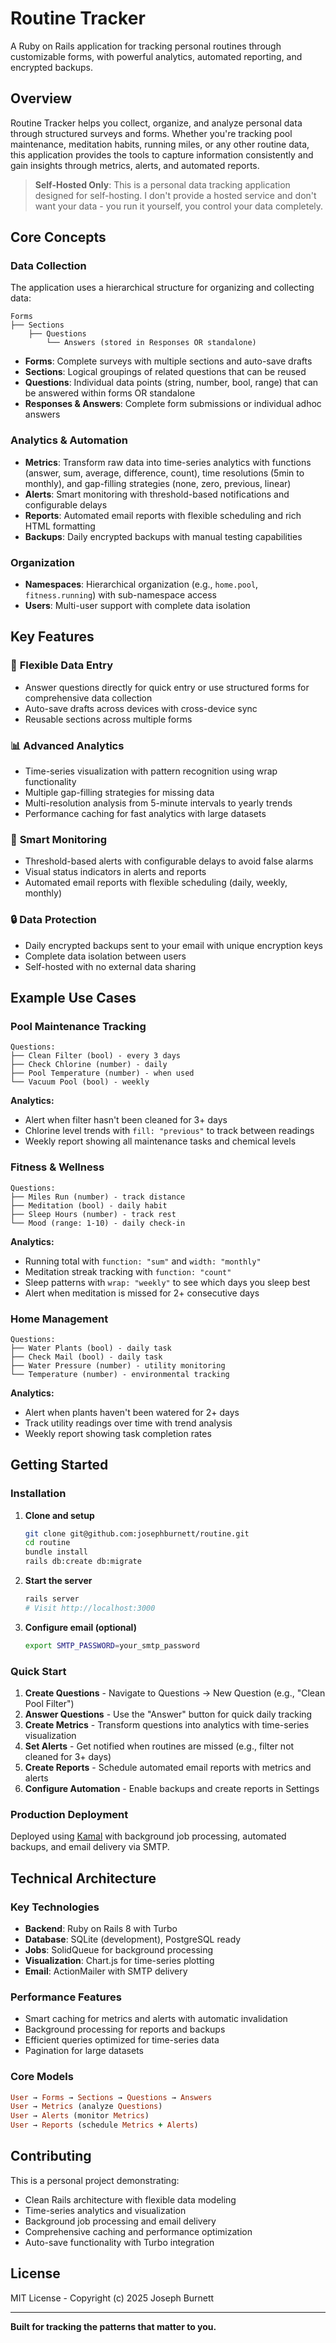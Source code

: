 # Routine Tracker

A Ruby on Rails application for tracking personal routines through customizable forms, with powerful analytics, automated reporting, and encrypted backups.

## Overview

Routine Tracker helps you collect, organize, and analyze personal data through structured surveys and forms. Whether you're tracking pool maintenance, meditation habits, running miles, or any other routine data, this application provides the tools to capture information consistently and gain insights through metrics, alerts, and automated reports.

> **Self-Hosted Only**: This is a personal data tracking application designed for self-hosting. I don't provide a hosted service and don't want your data - you run it yourself, you control your data completely.

## Core Concepts

### Data Collection

The application uses a hierarchical structure for organizing and collecting data:

```
Forms
├── Sections
    ├── Questions
        └── Answers (stored in Responses OR standalone)
```

- **Forms**: Complete surveys with multiple sections and auto-save drafts
- **Sections**: Logical groupings of related questions that can be reused
- **Questions**: Individual data points (string, number, bool, range) that can be answered within forms OR standalone
- **Responses & Answers**: Complete form submissions or individual adhoc answers

### Analytics & Automation

- **Metrics**: Transform raw data into time-series analytics with functions (answer, sum, average, difference, count), time resolutions (5min to monthly), and gap-filling strategies (none, zero, previous, linear)
- **Alerts**: Smart monitoring with threshold-based notifications and configurable delays
- **Reports**: Automated email reports with flexible scheduling and rich HTML formatting
- **Backups**: Daily encrypted backups with manual testing capabilities

### Organization

- **Namespaces**: Hierarchical organization (e.g., `home.pool`, `fitness.running`) with sub-namespace access
- **Users**: Multi-user support with complete data isolation

## Key Features

### 🚀 **Flexible Data Entry**
- Answer questions directly for quick entry or use structured forms for comprehensive data collection
- Auto-save drafts across devices with cross-device sync
- Reusable sections across multiple forms

### 📊 **Advanced Analytics** 
- Time-series visualization with pattern recognition using wrap functionality
- Multiple gap-filling strategies for missing data
- Multi-resolution analysis from 5-minute intervals to yearly trends
- Performance caching for fast analytics with large datasets

### 🔔 **Smart Monitoring**
- Threshold-based alerts with configurable delays to avoid false alarms
- Visual status indicators in alerts and reports
- Automated email reports with flexible scheduling (daily, weekly, monthly)

### 🔒 **Data Protection**
- Daily encrypted backups sent to your email with unique encryption keys
- Complete data isolation between users
- Self-hosted with no external data sharing

## Example Use Cases

### Pool Maintenance Tracking
```
Questions:
├── Clean Filter (bool) - every 3 days
├── Check Chlorine (number) - daily
├── Pool Temperature (number) - when used
└── Vacuum Pool (bool) - weekly
```

**Analytics:**
- Alert when filter hasn't been cleaned for 3+ days
- Chlorine level trends with `fill: "previous"` to track between readings
- Weekly report showing all maintenance tasks and chemical levels

### Fitness & Wellness
```
Questions:
├── Miles Run (number) - track distance
├── Meditation (bool) - daily habit
├── Sleep Hours (number) - track rest
└── Mood (range: 1-10) - daily check-in
```

**Analytics:**
- Running total with `function: "sum"` and `width: "monthly"`
- Meditation streak tracking with `function: "count"`
- Sleep patterns with `wrap: "weekly"` to see which days you sleep best
- Alert when meditation is missed for 2+ consecutive days

### Home Management
```
Questions:
├── Water Plants (bool) - daily task
├── Check Mail (bool) - daily task
├── Water Pressure (number) - utility monitoring
└── Temperature (number) - environmental tracking
```

**Analytics:**
- Alert when plants haven't been watered for 2+ days
- Track utility readings over time with trend analysis
- Weekly report showing task completion rates

## Getting Started

### Installation

1. **Clone and setup**
   ```bash
   git clone git@github.com:josephburnett/routine.git
   cd routine
   bundle install
   rails db:create db:migrate
   ```

2. **Start the server**
   ```bash
   rails server
   # Visit http://localhost:3000
   ```

3. **Configure email (optional)**
   ```bash
   export SMTP_PASSWORD=your_smtp_password
   ```

### Quick Start

1. **Create Questions** - Navigate to Questions → New Question (e.g., "Clean Pool Filter")
2. **Answer Questions** - Use the "Answer" button for quick daily tracking
3. **Create Metrics** - Transform questions into analytics with time-series visualization
4. **Set Alerts** - Get notified when routines are missed (e.g., filter not cleaned for 3+ days)
5. **Create Reports** - Schedule automated email reports with metrics and alerts
6. **Configure Automation** - Enable backups and create reports in Settings

### Production Deployment

Deployed using [Kamal](https://kamal-deploy.org/) with background job processing, automated backups, and email delivery via SMTP.

## Technical Architecture

### Key Technologies
- **Backend**: Ruby on Rails 8 with Turbo
- **Database**: SQLite (development), PostgreSQL ready
- **Jobs**: SolidQueue for background processing
- **Visualization**: Chart.js for time-series plotting
- **Email**: ActionMailer with SMTP delivery

### Performance Features
- Smart caching for metrics and alerts with automatic invalidation
- Background processing for reports and backups
- Efficient queries optimized for time-series data
- Pagination for large datasets

### Core Models
```ruby
User → Forms → Sections → Questions → Answers
User → Metrics (analyze Questions)
User → Alerts (monitor Metrics)
User → Reports (schedule Metrics + Alerts)
```

## Contributing

This is a personal project demonstrating:
- Clean Rails architecture with flexible data modeling
- Time-series analytics and visualization
- Background job processing and email delivery
- Comprehensive caching and performance optimization
- Auto-save functionality with Turbo integration

## License

MIT License - Copyright (c) 2025 Joseph Burnett

---

**Built for tracking the patterns that matter to you.**